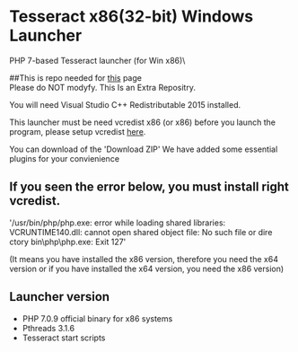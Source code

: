 # Tesseract x86(32-bit) Windows Launcher
PHP 7-based Tesseract launcher (for Win x86)\

##This is repo needed for [this](https://github.com/TesseractTeam/Tesseract/wiki/Installation-on-Windows) page   <br>Please do NOT modyfy. This Is an Extra Repositry.

You will need Visual Studio C++ Redistributable 2015 installed.

This launcher must be need vcredist x86 (or x86)
before you launch the program, please setup vcredist [here](https://www.microsoft.com/en-us/download/details.aspx?id=48145).

You can download of the 'Download ZIP'
We have added some essential plugins for your convienience

If you seen the error below, you must install right vcredist.
----------------------------------
'/usr/bin/php/php.exe: error while loading shared libraries: VCRUNTIME140.dll: cannot open shared object file: No such file or dire ctory bin\php\php.exe: Exit 127'

(It means you have installed the x86 version, therefore you need the x64 version or if you have installed the x64 version, you need the x86 version)

Launcher version
----------------------------------
- PHP 7.0.9 official binary for x86 systems
- Pthreads 3.1.6
- Tesseract start scripts
